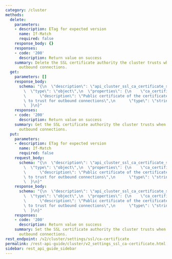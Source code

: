 ```yaml
---
category: /cluster
methods:
  delete:
    parameters:
    - description: ETag for expected version
      name: If-Match
      required: false
    response_body: {}
    responses:
    - code: '200'
      description: Return value on success
    summary: Delete the SSL certificate authority the cluster trusts when authenticating
      outbound connections.
  get:
    parameters: []
    response_body:
      schema: "{\n  \"description\": \"api_cluster_ssl_ca_certificate_settings\",\n\
        \  \"type\": \"object\",\n  \"properties\": {\n    \"ca_certificate\": {\n\
        \      \"description\": \"Public certificate of the certificate authority\
        \ to trust for outbound connections\",\n      \"type\": \"string\"\n    }\n\
        \  }\n}"
    responses:
    - code: '200'
      description: Return value on success
    summary: Get the SSL certificate authority the cluster trusts when authenticating
      outbound connections.
  put:
    parameters:
    - description: ETag for expected version
      name: If-Match
      required: false
    request_body:
      schema: "{\n  \"description\": \"api_cluster_ssl_ca_certificate_settings\",\n\
        \  \"type\": \"object\",\n  \"properties\": {\n    \"ca_certificate\": {\n\
        \      \"description\": \"Public certificate of the certificate authority\
        \ to trust for outbound connections\",\n      \"type\": \"string\"\n    }\n\
        \  }\n}"
    response_body:
      schema: "{\n  \"description\": \"api_cluster_ssl_ca_certificate_settings\",\n\
        \  \"type\": \"object\",\n  \"properties\": {\n    \"ca_certificate\": {\n\
        \      \"description\": \"Public certificate of the certificate authority\
        \ to trust for outbound connections\",\n      \"type\": \"string\"\n    }\n\
        \  }\n}"
    responses:
    - code: '200'
      description: Return value on success
    summary: Set the SSL certificate authority the cluster trusts when authenticating
      outbound connections.
rest_endpoint: /v2/cluster/settings/ssl/ca-certificate
permalink: /rest-api-guide/cluster/v2_settings_ssl_ca-certificate.html
sidebar: rest_api_guide_sidebar
---
```

